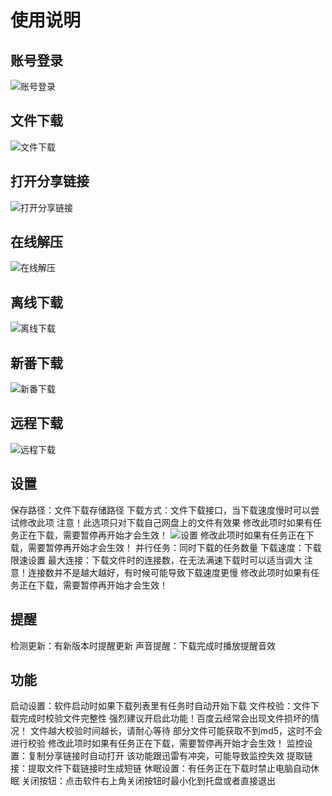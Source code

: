 # 使用说明
## 账号登录
![账号登录](http://pandownload.com/gitbook/images/2.0/login_1.png)
## 文件下载
![文件下载](http://pandownload.com/gitbook/images/2.0/dl_1.png)
## 打开分享链接
![打开分享链接](http://pandownload.com/gitbook/images/2.0/sharelink_1.png)
## 在线解压
![在线解压](http://pandownload.com/gitbook/images/unzip.gif)
## 离线下载
![离线下载](http://pandownload.com/gitbook/images/cloud_dl.gif)
## 新番下载
![新番下载](http://pandownload.com/gitbook/images/2.0/anime_1.png)
## 远程下载
![远程下载](http://pandownload.com/gitbook/images/remote_v2_1.png)
## 设置
保存路径：文件下载存储路径
下载方式：文件下载接口，当下载速度慢时可以尝试修改此项
注意！此选项只对下载自己网盘上的文件有效果
修改此项时如果有任务正在下载，需要暂停再开始才会生效！
![设置](http://pandownload.com/gitbook/images/aria2_config.png)
修改此项时如果有任务正在下载，需要暂停再开始才会生效！
并行任务：同时下载的任务数量
下载速度：下载限速设置
最大连接：下载文件时的连接数，在无法满速下载时可以适当调大
注意！连接数并不是越大越好，有时候可能导致下载速度更慢
修改此项时如果有任务正在下载，需要暂停再开始才会生效！
## 提醒
检测更新：有新版本时提醒更新
声音提醒：下载完成时播放提醒音效
## 功能
启动设置：软件启动时如果下载列表里有任务时自动开始下载
文件校验：文件下载完成时校验文件完整性
强烈建议开启此功能！百度云经常会出现文件损坏的情况！
文件越大校验时间越长，请耐心等待
部分文件可能获取不到md5，这时不会进行校验
修改此项时如果有任务正在下载，需要暂停再开始才会生效！
监控设置：复制分享链接时自动打开
该功能跟迅雷有冲突，可能导致监控失效
提取链接：提取文件下载链接时生成短链
休眠设置：有任务正在下载时禁止电脑自动休眠
关闭按钮：点击软件右上角关闭按钮时最小化到托盘或者直接退出
